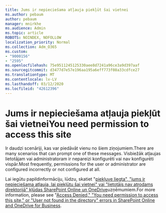 ```yaml
---
title: Jums ir nepieciešama atļauja piekļūt šai vietnei
ms.author: pebaum
author: pebaum
manager: mnirkhe
ms.audience: Admin
ms.topic: article
ROBOTS: NOINDEX, NOFOLLOW
localization_priority: Normal
ms.collection: Adm_O365
ms.custom:
- "9000156"
- "2595"
ms.openlocfilehash: 75e9511245125330aee8d7241a96ce3a9d397aaf
ms.sourcegitcommit: d3477d7e57e196aa195a6eff773f08a33cdfce27
ms.translationtype: MT
ms.contentlocale: lv-LV
ms.lasthandoff: 03/12/2020
ms.locfileid: "42612396"
---
```

# <a name="you-need-permission-to-access-this-site"></a><span data-ttu-id="0a7dd-102">Jums ir nepieciešama atļauja piekļūt šai vietnei</span><span class="sxs-lookup"><span data-stu-id="0a7dd-102">You need permission to access this site</span></span>

<span data-ttu-id="0a7dd-103">Ir daudzi scenāriji, kas var piedāvāt vienu no šiem ziņojumiem.</span><span class="sxs-lookup"><span data-stu-id="0a7dd-103">There are many scenarios that can prompt one of these messages.</span></span> <span data-ttu-id="0a7dd-104">Visbiežāk atļaujas lietotājam vai administratoram ir nepareizi konfigurēti vai nav konfigurēti vispār.</span><span class="sxs-lookup"><span data-stu-id="0a7dd-104">Most frequently, permissions for the user or administrator are configured incorrectly or not configured at all.</span></span> 

<span data-ttu-id="0a7dd-105">Lai iegūtu papildinformāciju, lūdzu, skatiet "[piekļuve liegta", "jums ir nepieciešama atļauja, lai piekļūtu šai vietnei" vai "lietotājs nav atrodams direktorijā" kļūdas SharePoint Online un OneDrive](https://docs.microsoft.com/sharepoint/support/administration/access-denied-or-need-permission-error-sharepoint-online-or-onedrive-for-business)uzņēmumiem.</span><span class="sxs-lookup"><span data-stu-id="0a7dd-105">For more information, please see "[Access Denied," "You need permission to access this site," or "User not found in the directory" errors in SharePoint Online and OneDrive for Business](https://docs.microsoft.com/sharepoint/support/administration/access-denied-or-need-permission-error-sharepoint-online-or-onedrive-for-business).</span></span>
